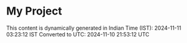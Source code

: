 # My Project

This content is dynamically generated in Indian Time (IST): 2024-11-11 03:23:12 IST
Converted to UTC: 2024-11-10 21:53:12 UTC
